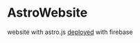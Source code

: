 # AstroWebsite
website with astro.js <a href="https://sklbz-web.web.app" target="_blank" rel="noopener">deployed</a> with firebase

